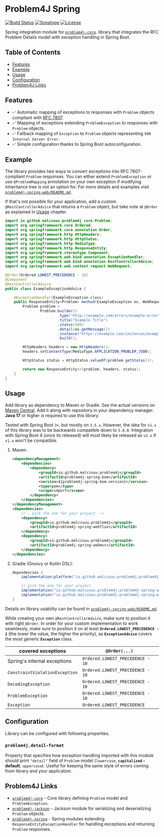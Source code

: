 # Problem4J Spring

[![Build Status](https://github.com/malczuuu/problem4j-spring/actions/workflows/gradle-build.yml/badge.svg)](https://github.com/malczuuu/problem4j-spring/actions/workflows/gradle-build.yml)
[![Sonatype](https://img.shields.io/maven-central/v/io.github.malczuuu.problem4j/problem4j-spring-bom)](https://central.sonatype.com/artifact/io.github.malczuuu.problem4j/problem4j-spring-bom)
[![License](https://img.shields.io/github/license/malczuuu/problem4j-spring)](https://github.com/malczuuu/problem4j-spring/blob/main/LICENSE)

Spring integration module for [`problem4j-core`][problem4j-core]. library that integrates the RFC Problem Details model
with exception handling in Spring Boot.

## Table of Contents

- [Features](#features)
- [Example](#example)
- [Usage](#usage)
- [Configuration](#configuration)
- [Problem4J Links](#problem4j-links)

## Features

- ✅ Automatic mapping of exceptions to responses with `Problem` objects compliant with [RFC 7807][rfc7807].
- ✅ Mapping of exceptions extending `ProblemException` to responses with `Problem` objects.
- ✅ Fallback mapping of `Exception` to `Problem` objects representing `500 Internal Server Error`.
- ✅ Simple configuration thanks to Spring Boot autoconfiguration.

## Example

The library provides two ways to convert exceptions into RFC 7807-compliant `Problem` responses. You can either extend
`ProblemException` or use `@ProblemMapping` annotation on your own exception if modifying inheritance tree is not an
option for. For more details and examples visit [`problem4j-spring-web/README.md`][problem4j-spring-web-readme].

If that's not possible for your application, add a custom `@RestControllerAdvice` that returns a `Problem` object, but
take note at `@Order` as explained in [Usage](#usage) chapter.

```java
import io.github.malczuuu.problem4j.core.Problem;
import org.springframework.core.Ordered;
import org.springframework.core.annotation.Order;
import org.springframework.http.HttpHeaders;
import org.springframework.http.HttpStatus;
import org.springframework.http.MediaType;
import org.springframework.http.ResponseEntity;
import org.springframework.stereotype.Component;
import org.springframework.web.bind.annotation.ExceptionHandler;
import org.springframework.web.bind.annotation.RestControllerAdvice;
import org.springframework.web.context.request.WebRequest;

@Order(Ordered.LOWEST_PRECEDENCE - 20)
@Component
@RestControllerAdvice
public class ExampleExceptionAdvice {

    @ExceptionHandler(ExampleException.class)
    public ResponseEntity<Problem> method(ExampleException ex, WebRequest request) {
        Problem problem =
                Problem.builder()
                        .type("http://example.com/errors/example-error")
                        .title("Example Title")
                        .status(400)
                        .detail(ex.getMessage())
                        .instance("https://example.com/instances/example-instance")
                        .build();

        HttpHeaders headers = new HttpHeaders();
        headers.setContentType(MediaType.APPLICATION_PROBLEM_JSON);

        HttpStatus status = HttpStatus.valueOf(problem.getStatus());

        return new ResponseEntity<>(problem, headers, status);
    }
}
```

## Usage

Add library as dependency to Maven or Gradle. See the actual versions on [Maven Central][maven-central]. Add it along
with repository in your dependency manager. **Java 17** or higher is required to use this library.

Tested with Spring Boot `3+`, but mostly on `3.5.x`. However, the idea for `v1.x` of this library was to be backwards
compatible down to `3.0.0`. Integration with Spring Boot 4 (once its released) will most likely be released as `v2.x` if
`v1.x` won't be compatible.

1. Maven:
   ```xml
   <dependencyManagement>
       <dependencies>
           <dependency>
               <groupId>io.github.malczuuu.problem4j</groupId>
               <artifactId>problem4j-spring-bom</artifactId>
               <version>${problem4j-spring-bom.version}</version>
               <type>pom</type>      
               <scope>import</scope> 
           </dependency>
       </dependencies>
   </dependencyManagement>
   <dependencies>
       <!-- pick the one for your project -->
       <dependency>
           <groupId>io.github.malczuuu.problem4j</groupId>
           <artifactId>problem4j-spring-webflux</artifactId>
       </dependency>
       <dependency>
           <groupId>io.github.malczuuu.problem4j</groupId>
           <artifactId>problem4j-spring-webmvc</artifactId>
       </dependency>
   </dependencies>
   ```
2. Gradle (Groovy or Kotlin DSL):
   ```groovy
   dependencies {
       implementation(platform("io.github.malczuuu.problem4j:problem4j-spring-bom:${problem4j-spring-bom.version}"))
   
       // pick the one for your project
       implementation("io.github.malczuuu.problem4j:problem4j-spring-webflux")
       implementation("io.github.malczuuu.problem4j:problem4j-spring-webmvc")
   }
   ```

Details on library usability can be found in [`problem4j-spring-web/README.md`][problem4j-spring-web-readme].

While creating your own `@RestControllerAdvice`, make sure to position it with right `@Order`. In order for your custom
implementation to work seamlessly, make sure to position it on at least **`Ordered.LOWEST_PRECEDENCE - 1`** (the lower
the value, the higher the priority), as **`ExceptionAdvice`** covers the most generic **`Exception`** class.

| <center>covered exceptions</center> | <center>`@Order(...)`</center>   |
|-------------------------------------|----------------------------------|
| Spring's internal exceptions        | `Ordered.LOWEST_PRECEDENCE - 10` |
| `ConstraintViolationException`      | `Ordered.LOWEST_PRECEDENCE - 10` |
| `DecodingException`                 | `Ordered.LOWEST_PRECEDENCE - 10` |
| `ProblemException`                  | `Ordered.LOWEST_PRECEDENCE - 10` |
| `Exception`                         | `Ordered.LOWEST_PRECEDENCE`      |

## Configuration

Library can be configured with following properties.

### `problem4j.detail-format`

Property that specifies how exception handling imported with this module should print `"detail"` field of `Problem`
model (`lowercase`, **`capitalized` - default**, `uppercase`). Useful for keeping the same style of errors coming from
library and your application.

## Problem4J Links

- [`problem4j-core`][problem4j-core] - Core library defining `Problem` model and `ProblemException`.
- [`problem4j-jackson`][problem4j-jackson] - Jackson module for serializing and deserializing `Problem` objects.
- [`problem4j-spring`][problem4j-spring] - Spring modules extending `ResponseEntityExceptionHandler` for handling
  exceptions and returning `Problem` responses.

[maven-central]: https://central.sonatype.com/artifact/io.github.malczuuu.problem4j/problem4j-spring-bom

[problem4j-core]: https://github.com/malczuuu/problem4j-core

[problem4j-spring]: https://github.com/malczuuu/problem4j-spring

[problem4j-spring-web-readme]: problem4j-spring-web/README.md

[problem4j-jackson]: https://github.com/malczuuu/problem4j-jackson

[rfc7807]: https://datatracker.ietf.org/doc/html/rfc7807
